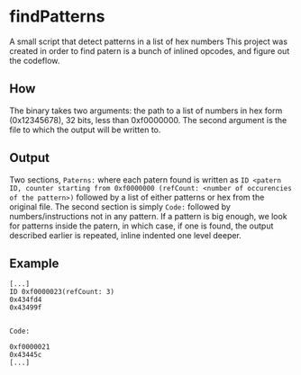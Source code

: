 # findPatterns
A small script that detect patterns in a list of hex numbers
This project was created in order to find patern is a bunch of inlined opcodes, and figure out the codeflow.

## How
The binary takes two arguments: the path to a list of numbers in hex form (0x12345678), 32 bits, less than 0xf0000000.
The second argument is the file to which the output will be written to.

## Output
Two sections, `Paterns:` where each patern found is written as `ID <patern ID, counter starting from 0xf0000000 (refCount: <number of occurencies of the pattern>)` followed by a list of either patterns or hex from the original file.
The second section is simply `Code:` followed by numbers/instructions not in any pattern.
If a pattern is big enough, we look for patterns inside the patern, in which case, if one is found, the output described earlier is repeated, inline indented one level deeper.

## Example

```
[...]
ID 0xf0000023(refCount: 3)
0x434fd4
0x43499f


Code:

0xf0000021
0x43445c
[...]
```
